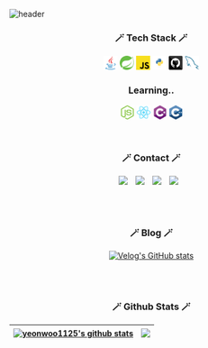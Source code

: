 ![header](https://capsule-render.vercel.app/api?type=Waving&height=200&section=header&text=Hello~&fontSize=55&theme=gruvbox_light)

<h3 align="center">🪄 Tech Stack 🪄</h3>
<p align="center">
  <code><img title="Java" height="25" src="images/java-original.svg"></code>
  <code><img title="Spring" height="25" src="images/spring.svg"></code>
  <code><img title="Javascript" height="25" src="images/javascript.svg"></code>
  <code><img title="Python" height="25" src="images/python-logo.png"></code>
  <code><img title="GitHub" height="25" src="images/github.svg"></code>
  <code><img title="MySQL" height="25" src="images/mysql.svg"></code>
</p>

<h3 align="center"> Learning.. </h3>
<p align="center">
  <code><img title="Nodejs" height="25" src="images/nodejs-icon-logo.svg"></code>
  <code><img title="React" height="25" src="images/react-original.svg"></code>
  <code><img title="C#" height="25" src="images/cSharp.svg"></code>
  <code><img title="C++" height="25" src="images/cpp.svg"></code>

</p>
<br>
<h3 align="center">🪄 Contact 🪄</h3>
<p align="center">
 <a href="https://facebook.com/yeonwoo1125" target="_blank"><img src="https://img.shields.io/badge/FaceBook-1877F2?style=flat&logo=Facebook&logoColor=white"/></a>
<a href="https://www.instagram.com/yw_go_/" target="_blank"><img src="http://img.shields.io/badge/-Instargram-E4405F?style=flat&logo=Instagram&logoColor=white" style="height : auto; margin-left : 10px; margin-right : 10px;"/></a>
<a href="https://www.linkedin.com/in/yeonwoo1125" target="_blank"><img src="https://img.shields.io/badge/LinkedIn-0077B5?style=flat&logo=LinkedIn&logoColor=white"/></a>
  <a href="https://velog.io/@yeonwoo1125">
    <img 
        src="http://img.shields.io/badge/-Velog-00aaa7?style=flat&logo=Vector Logo Zone&link=https://velog.io/@yeonwoo1125"
        style="height : auto; margin-left : 10px; margin-right : 10px;"/>
</a>

<br><br>
 
<h3 align="center">🪄 Blog 🪄</h3>

<div align="center" style="text-align:center">

[![Velog's GitHub stats](https://velog-readme-stats.vercel.app/api?name=yeonwoo1125)](https://velog.io/@yeonwoo1125)

</div>

<br><br>
  
  <h3 align="center">🪄 Github Stats 🪄</h3>
  
   | <a href="https://github.com/yeonwoo1125/github-readme-stats"><img align="center" src="https://github-readme-stats.vercel.app/api?username=yeonwoo1125&show_icons=true&include_all_commits=true&theme=vue&hide_border=true" alt="yeonwoo1125's github stats" /></a> | <a href="https://github.com/yeonwoo1125/github-readme-stats"><img align="center" src="https://github-readme-stats.vercel.app/api/top-langs/?username=yeonwoo1125&layout=compact&theme=vue&hide_border=true" /></a> |
| ------------- | ------------- |
</div>
              
